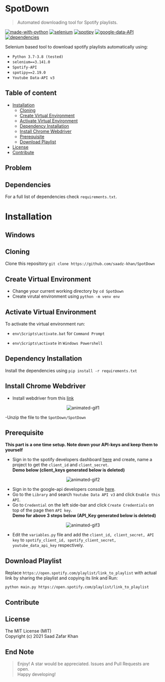 # SpotDown
> Automated downloading tool for Spotify playlists.  

[![made-with-python](https://img.shields.io/badge/Made%20with-Python-1f425f.svg)](https://www.python.org/)
[![selenium](https://img.shields.io/badge/Selenium-3.141.0-blue)](https://www.selenium.dev/selenium/docs/api/py/api.html)
[![spotipy](https://img.shields.io/badge/Spotipy-2.19.0-blue)](https://spotipy.readthedocs.io/en/2.19.0/)
[![google-data-API](https://img.shields.io/badge/Google%20data--API-v3-blue)](https://developers.google.com/youtube/v3)
[![dependencies](https://img.shields.io/badge/dependencies-up%20to%20date-brightgreen)]()

Selenium based tool to download spotify playlists automatically using: 
- `Python 3.7-3.8 (tested)`
- `selenium==3.141.0`
- `Spotify-API`
- `spotipy==2.19.0`
- `Youtube Data-API v3`

## Table of content

- [Installation](#installation)
    - [Cloning](#cloning)
    - [Create Virtual Environment](#create-virtual-environment)
    - [Activate Virtual Environment](#activate-virtual-environment)
    - [Dependency Installation](#dependency-installation)
    - [Install Chrome Webdriver](#install-chrome-webdriver)
    - [Prerequisite](#prerequisite)
    - [Download Playlist](#download-playlist)
- [License](#license)
- [Contribute](#contribute)

## Problem
## Dependencies 
For a full list of dependencies check `requirements.txt`.  

# Installation
## Windows

## Cloning
Clone this repository `git clone https://github.com/saadz-khan/SpotDown`  
  
## Create Virtual Environment
- Change your current working directory by `cd SpotDown`
- Create virutal environment using `python -m venv env`

## Activate Virtual Environment
To activate the virtual  environment run:
- `env\Scripts\activate.bat` for `Command Prompt`  

- `env\Scripts\activate` in `Windows Powershell`  

## Dependency Installation
Install the dependencies using `pip install -r requirements.txt`  
  
  
## Install Chrome Webdriver
- Install webdriver from this [link](https://chromedriver.chromium.org/downloads/)  
  
<p align="center">
  <img src="https://media.giphy.com/media/bMTzxmMmF6dyG2CSTL/source.gif?cid=790b7611dbd64a5860c863f445f0e33b05d6a4aaa530cad9&rid=source.gif" alt="animated-gif1" />
</p>  
    
-Unzip the file to the `SpotDown/SpotDown`  
## Prerequisite
**This part is a one time setup. Note down your API-keys and keep them to yourself** 
- Sign in to the spotify developers dashboard [here](https://developer.spotify.com/dashboard/login) and create, name a project to get the `client_id` and `client_secret`.  
**Demo below (client_keys generated below is deleted)**

<p align="center">
  <img src="https://media.giphy.com/media/FK5eKB1zFLqy9nHrjL/source.gif?cid=790b76110e1b23f7d2695c3cc54a8b53bd7a00132d32f223&rid=source.gif" alt="animated-gif2" />
</p>  
  
- Sign in to the google-api developers console [here](https://console.cloud.google.com/apis).
- Go to the `Library` and search `Youtube Data API v3` and click `Enable this API`.
- Go to `Credential` on the left side-bar and click `Create Credentials` on top of the page then `API key`.  
**Demo for above 3 steps below (API_Key generated below is deleted)**  

<p align="center">
  <img src="https://media.giphy.com/media/K0oA6mXUDFOjl5iTKH/source.gif?cid=790b7611b01d6ae6d23240007e5eb47e5c8419c25e35bd87&rid=source.gif" alt="animated-gif3" />
</p>    

- Edit the `variables.py` file and add the `client_id, client_secret, API key` to `spotify_client_id, spotify_client_secret, youtube_data_api_key` respectively.

## Download Playlist
Replace `https://open.spotify.com/playlist/link_to_playlist` with actual link by sharing the playlist and copying its link and Run:  
```
python main.py https://open.spotify.com/playlist/link_to_playlist

```  
  
## Contribute

## License
The MIT License (MIT)  
Copyright (c) 2021 Saad Zafar Khan

    
## End Note
> Enjoy! A star would be appreciated. Issues and Pull Requests are open.  
> Happy developing!
